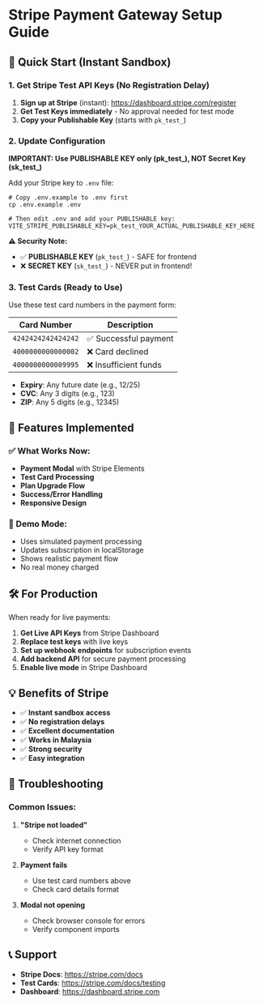 # Stripe Payment Gateway Setup Guide

## 🚀 Quick Start (Instant Sandbox)

### 1. Get Stripe Test API Keys (No Registration Delay)

1. **Sign up at Stripe** (instant): https://dashboard.stripe.com/register
2. **Get Test Keys immediately** - No approval needed for test mode
3. **Copy your Publishable Key** (starts with `pk_test_`)

### 2. Update Configuration

**IMPORTANT: Use PUBLISHABLE KEY only (pk_test_), NOT Secret Key (sk_test_)**

Add your Stripe key to `.env` file:

```env
# Copy .env.example to .env first
cp .env.example .env

# Then edit .env and add your PUBLISHABLE key:
VITE_STRIPE_PUBLISHABLE_KEY=pk_test_YOUR_ACTUAL_PUBLISHABLE_KEY_HERE
```

**⚠️ Security Note:**
- ✅ **PUBLISHABLE KEY** (`pk_test_`) - SAFE for frontend
- ❌ **SECRET KEY** (`sk_test_`) - NEVER put in frontend!

### 3. Test Cards (Ready to Use)

Use these test card numbers in the payment form:

| Card Number | Description |
|-------------|-------------|
| `4242424242424242` | ✅ Successful payment |
| `4000000000000002` | ❌ Card declined |
| `4000000000009995` | ❌ Insufficient funds |

- **Expiry**: Any future date (e.g., 12/25)
- **CVC**: Any 3 digits (e.g., 123)
- **ZIP**: Any 5 digits (e.g., 12345)

## 🎯 Features Implemented

### ✅ What Works Now:
- **Payment Modal** with Stripe Elements
- **Test Card Processing**
- **Plan Upgrade Flow**
- **Success/Error Handling**
- **Responsive Design**

### 🔄 Demo Mode:
- Uses simulated payment processing
- Updates subscription in localStorage
- Shows realistic payment flow
- No real money charged

## 🛠️ For Production

When ready for live payments:

1. **Get Live API Keys** from Stripe Dashboard
2. **Replace test keys** with live keys
3. **Set up webhook endpoints** for subscription events
4. **Add backend API** for secure payment processing
5. **Enable live mode** in Stripe Dashboard

## 💡 Benefits of Stripe

- ✅ **Instant sandbox access**
- ✅ **No registration delays**
- ✅ **Excellent documentation**
- ✅ **Works in Malaysia**
- ✅ **Strong security**
- ✅ **Easy integration**

## 🔧 Troubleshooting

### Common Issues:

1. **"Stripe not loaded"**
   - Check internet connection
   - Verify API key format

2. **Payment fails**
   - Use test card numbers above
   - Check card details format

3. **Modal not opening**
   - Check browser console for errors
   - Verify component imports

## 📞 Support

- **Stripe Docs**: https://stripe.com/docs
- **Test Cards**: https://stripe.com/docs/testing
- **Dashboard**: https://dashboard.stripe.com
